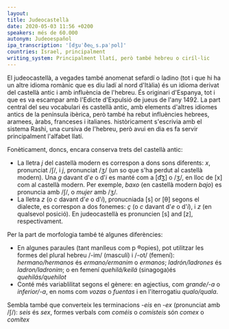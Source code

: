 ```yaml
---
layout:
title: Judeocastellà
date: 2020-05-03 11:56 +0200
speakers: més de 60.000
autonym: Judeoespañol
ipa_transcription: '[dʒuˈðeo͜ s.paˈɲol]'
countries: Israel, principalment
writing_system: Principalment llatí, però també hebreu o ciríl·lic
---
```


El judeocastellà, a vegades també anomenat sefardí o ladino (tot i que hi ha un altre idioma romànic que es diu ladí al nord d'Itàlia) és un idioma derivat del castellà antic i amb influència de l'hebreu. És originari d'Espanya, tot i que es va escampar amb l'Edicte d'Expulsió de jueus de l'any 1492. La part central del seu vocabulari és castellà antic, amb elements d'altres idiomes antics de la península ibèrica, però també ha rebut influències hebrees, aramees, àrabs, franceses i italianes. històricament s'escrivia amb el sistema Rashi, una cursiva de l'hebreu, però avui en dia es fa servir principalment l'alfabet llatí.

Fonèticament, doncs, encara conserva trets del castellà antic:

- La lletra *j* del castellà modern es correspon a dons sons diferents: *x*, pronunciat /ʃ/, i *j*, pronunciat /ʒ/ (un so que s'ha perdut al castellà modern). Una *g* davant d'*e* o d'*i* es manté com a [d͡ʒ] o /ʒ/, en lloc de [x] com al castellà modern. Per exemple, *baxo* (en castellà modern *bajo*) es pronuncia amb /ʃ/, o *mujer* amb /ʒ/.
- La lletra *z* (o *c* davant d'*e* o d'*i*), pronucniada [s] or [θ] segons el dialecte, es correspon a dos fonemes: *ç* (o *c* davant d'*e* o d'*i*), i *z* (en qualsevol posició). En judeocastellà es pronuncien [s] and [z], respectivament.

Per la part de morfologia també té algunes diferències:

- En algunes paraules (tant manlleus com p  ®opies), pot utilitzar les formes del plural hebreu /-im/ (masculí) i /-ot/ (femení): *hermano/hermanos* és *ermano/ermanim* o *ermanos*; *ladrón/ladrones* és *ladron/ladronim*; o en femení *quehilá/keilá* (sinagoga)és *quehilás/quehilot*
- Conté més variablilitat segons el gènere: en agjectius, com *grande/-a* o *inferior/-a*, en noms com *vozas* o *fuentas* i en l'iterrogatiu *qualo/quala*.

Sembla també que converteix les terminacions *-eis* en *-ex* (pronunciat amb /ʃ/): *seis* és *sex*, formes verbals com *coméis* o *comísteis* són *comex* o *comítex*
